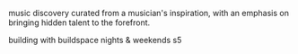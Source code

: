 music discovery curated from a musician's inspiration, with an emphasis on bringing hidden talent to the forefront.

building with buildspace nights & weekends s5
